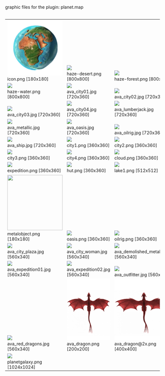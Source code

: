 graphic files for the plugin: planet.map<br>
<br>
<table>
	<tr valign="bottom">
		<td><a href="https://github.com/zuckung/endless-sky-plugins/blob/main/myplugins/planet.map/icon.png"><img src="https://raw.githubusercontent.com/zuckung/endless-sky-plugins/refs/heads/main/myplugins/planet.map/icon.png" width="180" height="180"></a><br>
		icon.png [180x180]</td>
		<td><a href="https://github.com/zuckung/endless-sky-plugins/blob/main/myplugins/planet.map/images/_menu/haze-desert.png"><img src="https://raw.githubusercontent.com/zuckung/endless-sky-plugins/refs/heads/main/myplugins/planet.map/images/_menu/haze-desert.png" height="200"></a><br>
		haze-desert.png [800x800]</td>
		<td><a href="https://github.com/zuckung/endless-sky-plugins/blob/main/myplugins/planet.map/images/_menu/haze-forest.png"><img src="https://raw.githubusercontent.com/zuckung/endless-sky-plugins/refs/heads/main/myplugins/planet.map/images/_menu/haze-forest.png" height="200"></a><br>
		haze-forest.png [800x800]</td>
	</tr>
	<tr valign="bottom">
		<td><a href="https://github.com/zuckung/endless-sky-plugins/blob/main/myplugins/planet.map/images/_menu/haze-water.png"><img src="https://raw.githubusercontent.com/zuckung/endless-sky-plugins/refs/heads/main/myplugins/planet.map/images/_menu/haze-water.png" height="200"></a><br>
		haze-water.png [800x800]</td>
		<td><a href="https://github.com/zuckung/endless-sky-plugins/blob/main/myplugins/planet.map/images/land/ava_city01.jpg"><img src="https://raw.githubusercontent.com/zuckung/endless-sky-plugins/refs/heads/main/myplugins/planet.map/images/land/ava_city01.jpg" width="200"></a><br>
		ava_city01.jpg [720x360]</td>
		<td><a href="https://github.com/zuckung/endless-sky-plugins/blob/main/myplugins/planet.map/images/land/ava_city02.jpg"><img src="https://raw.githubusercontent.com/zuckung/endless-sky-plugins/refs/heads/main/myplugins/planet.map/images/land/ava_city02.jpg" width="200"></a><br>
		ava_city02.jpg [720x360]</td>
	</tr>
	<tr valign="bottom">
		<td><a href="https://github.com/zuckung/endless-sky-plugins/blob/main/myplugins/planet.map/images/land/ava_city03.jpg"><img src="https://raw.githubusercontent.com/zuckung/endless-sky-plugins/refs/heads/main/myplugins/planet.map/images/land/ava_city03.jpg" width="200"></a><br>
		ava_city03.jpg [720x360]</td>
		<td><a href="https://github.com/zuckung/endless-sky-plugins/blob/main/myplugins/planet.map/images/land/ava_city04.jpg"><img src="https://raw.githubusercontent.com/zuckung/endless-sky-plugins/refs/heads/main/myplugins/planet.map/images/land/ava_city04.jpg" width="200"></a><br>
		ava_city04.jpg [720x360]</td>
		<td><a href="https://github.com/zuckung/endless-sky-plugins/blob/main/myplugins/planet.map/images/land/ava_lumberjack.jpg"><img src="https://raw.githubusercontent.com/zuckung/endless-sky-plugins/refs/heads/main/myplugins/planet.map/images/land/ava_lumberjack.jpg" width="200"></a><br>
		ava_lumberjack.jpg [720x360]</td>
	</tr>
	<tr valign="bottom">
		<td><a href="https://github.com/zuckung/endless-sky-plugins/blob/main/myplugins/planet.map/images/land/ava_metallic.jpg"><img src="https://raw.githubusercontent.com/zuckung/endless-sky-plugins/refs/heads/main/myplugins/planet.map/images/land/ava_metallic.jpg" width="200"></a><br>
		ava_metallic.jpg [720x360]</td>
		<td><a href="https://github.com/zuckung/endless-sky-plugins/blob/main/myplugins/planet.map/images/land/ava_oasis.jpg"><img src="https://raw.githubusercontent.com/zuckung/endless-sky-plugins/refs/heads/main/myplugins/planet.map/images/land/ava_oasis.jpg" width="200"></a><br>
		ava_oasis.jpg [720x360]</td>
		<td><a href="https://github.com/zuckung/endless-sky-plugins/blob/main/myplugins/planet.map/images/land/ava_oilrig.jpg"><img src="https://raw.githubusercontent.com/zuckung/endless-sky-plugins/refs/heads/main/myplugins/planet.map/images/land/ava_oilrig.jpg" width="200"></a><br>
		ava_oilrig.jpg [720x360]</td>
	</tr>
	<tr valign="bottom">
		<td><a href="https://github.com/zuckung/endless-sky-plugins/blob/main/myplugins/planet.map/images/land/ava_ship.jpg"><img src="https://raw.githubusercontent.com/zuckung/endless-sky-plugins/refs/heads/main/myplugins/planet.map/images/land/ava_ship.jpg" width="200"></a><br>
		ava_ship.jpg [720x360]</td>
		<td><a href="https://github.com/zuckung/endless-sky-plugins/blob/main/myplugins/planet.map/images/planet/city1.png"><img src="https://raw.githubusercontent.com/zuckung/endless-sky-plugins/refs/heads/main/myplugins/planet.map/images/planet/city1.png" height="200"></a><br>
		city1.png [360x360]</td>
		<td><a href="https://github.com/zuckung/endless-sky-plugins/blob/main/myplugins/planet.map/images/planet/city2.png"><img src="https://raw.githubusercontent.com/zuckung/endless-sky-plugins/refs/heads/main/myplugins/planet.map/images/planet/city2.png" height="200"></a><br>
		city2.png [360x360]</td>
	</tr>
	<tr valign="bottom">
		<td><a href="https://github.com/zuckung/endless-sky-plugins/blob/main/myplugins/planet.map/images/planet/city3.png"><img src="https://raw.githubusercontent.com/zuckung/endless-sky-plugins/refs/heads/main/myplugins/planet.map/images/planet/city3.png" height="200"></a><br>
		city3.png [360x360]</td>
		<td><a href="https://github.com/zuckung/endless-sky-plugins/blob/main/myplugins/planet.map/images/planet/city4.png"><img src="https://raw.githubusercontent.com/zuckung/endless-sky-plugins/refs/heads/main/myplugins/planet.map/images/planet/city4.png" height="200"></a><br>
		city4.png [360x360]</td>
		<td><a href="https://github.com/zuckung/endless-sky-plugins/blob/main/myplugins/planet.map/images/planet/cloud.png"><img src="https://raw.githubusercontent.com/zuckung/endless-sky-plugins/refs/heads/main/myplugins/planet.map/images/planet/cloud.png" height="200"></a><br>
		cloud.png [360x360]</td>
	</tr>
	<tr valign="bottom">
		<td><a href="https://github.com/zuckung/endless-sky-plugins/blob/main/myplugins/planet.map/images/planet/expedition.png"><img src="https://raw.githubusercontent.com/zuckung/endless-sky-plugins/refs/heads/main/myplugins/planet.map/images/planet/expedition.png" height="200"></a><br>
		expedition.png [360x360]</td>
		<td><a href="https://github.com/zuckung/endless-sky-plugins/blob/main/myplugins/planet.map/images/planet/hut.png"><img src="https://raw.githubusercontent.com/zuckung/endless-sky-plugins/refs/heads/main/myplugins/planet.map/images/planet/hut.png" height="200"></a><br>
		hut.png [360x360]</td>
		<td><a href="https://github.com/zuckung/endless-sky-plugins/blob/main/myplugins/planet.map/images/planet/lake1.png"><img src="https://raw.githubusercontent.com/zuckung/endless-sky-plugins/refs/heads/main/myplugins/planet.map/images/planet/lake1.png" height="200"></a><br>
		lake1.png [512x512]</td>
	</tr>
	<tr valign="bottom">
		<td><a href="https://github.com/zuckung/endless-sky-plugins/blob/main/myplugins/planet.map/images/planet/metalobject.png"><img src="https://raw.githubusercontent.com/zuckung/endless-sky-plugins/refs/heads/main/myplugins/planet.map/images/planet/metalobject.png" width="180" height="180"></a><br>
		metalobject.png [180x180]</td>
		<td><a href="https://github.com/zuckung/endless-sky-plugins/blob/main/myplugins/planet.map/images/planet/oasis.png"><img src="https://raw.githubusercontent.com/zuckung/endless-sky-plugins/refs/heads/main/myplugins/planet.map/images/planet/oasis.png" height="200"></a><br>
		oasis.png [360x360]</td>
		<td><a href="https://github.com/zuckung/endless-sky-plugins/blob/main/myplugins/planet.map/images/planet/oilrig.png"><img src="https://raw.githubusercontent.com/zuckung/endless-sky-plugins/refs/heads/main/myplugins/planet.map/images/planet/oilrig.png" height="200"></a><br>
		oilrig.png [360x360]</td>
	</tr>
	<tr valign="bottom">
		<td><a href="https://github.com/zuckung/endless-sky-plugins/blob/main/myplugins/planet.map/images/scene/ava_city_plaza.jpg"><img src="https://raw.githubusercontent.com/zuckung/endless-sky-plugins/refs/heads/main/myplugins/planet.map/images/scene/ava_city_plaza.jpg" width="200"></a><br>
		ava_city_plaza.jpg [560x340]</td>
		<td><a href="https://github.com/zuckung/endless-sky-plugins/blob/main/myplugins/planet.map/images/scene/ava_city_woman.jpg"><img src="https://raw.githubusercontent.com/zuckung/endless-sky-plugins/refs/heads/main/myplugins/planet.map/images/scene/ava_city_woman.jpg" width="200"></a><br>
		ava_city_woman.jpg [560x340]</td>
		<td><a href="https://github.com/zuckung/endless-sky-plugins/blob/main/myplugins/planet.map/images/scene/ava_demolished_metallic.jpg"><img src="https://raw.githubusercontent.com/zuckung/endless-sky-plugins/refs/heads/main/myplugins/planet.map/images/scene/ava_demolished_metallic.jpg" width="200"></a><br>
		ava_demolished_metallic.jpg [560x340]</td>
	</tr>
	<tr valign="bottom">
		<td><a href="https://github.com/zuckung/endless-sky-plugins/blob/main/myplugins/planet.map/images/scene/ava_expedition01.jpg"><img src="https://raw.githubusercontent.com/zuckung/endless-sky-plugins/refs/heads/main/myplugins/planet.map/images/scene/ava_expedition01.jpg" width="200"></a><br>
		ava_expedition01.jpg [560x340]</td>
		<td><a href="https://github.com/zuckung/endless-sky-plugins/blob/main/myplugins/planet.map/images/scene/ava_expedition02.jpg"><img src="https://raw.githubusercontent.com/zuckung/endless-sky-plugins/refs/heads/main/myplugins/planet.map/images/scene/ava_expedition02.jpg" width="200"></a><br>
		ava_expedition02.jpg [560x340]</td>
		<td><a href="https://github.com/zuckung/endless-sky-plugins/blob/main/myplugins/planet.map/images/scene/ava_outfitter.jpg"><img src="https://raw.githubusercontent.com/zuckung/endless-sky-plugins/refs/heads/main/myplugins/planet.map/images/scene/ava_outfitter.jpg" width="200"></a><br>
		ava_outfitter.jpg [560x340]</td>
	</tr>
	<tr valign="bottom">
		<td><a href="https://github.com/zuckung/endless-sky-plugins/blob/main/myplugins/planet.map/images/scene/ava_red_dragons.jpg"><img src="https://raw.githubusercontent.com/zuckung/endless-sky-plugins/refs/heads/main/myplugins/planet.map/images/scene/ava_red_dragons.jpg" width="200"></a><br>
		ava_red_dragons.jpg [560x340]</td>
		<td><a href="https://github.com/zuckung/endless-sky-plugins/blob/main/myplugins/planet.map/images/ship/ava_dragon.png"><img src="https://raw.githubusercontent.com/zuckung/endless-sky-plugins/refs/heads/main/myplugins/planet.map/images/ship/ava_dragon.png" width="200" height="200"></a><br>
		ava_dragon.png [200x200]</td>
		<td><a href="https://github.com/zuckung/endless-sky-plugins/blob/main/myplugins/planet.map/images/ship/ava_dragon@2x.png"><img src="https://raw.githubusercontent.com/zuckung/endless-sky-plugins/refs/heads/main/myplugins/planet.map/images/ship/ava_dragon@2x.png" height="200"></a><br>
		ava_dragon@2x.png [400x400]</td>
	</tr>
	<tr valign="bottom">
		<td><a href="https://github.com/zuckung/endless-sky-plugins/blob/main/myplugins/planet.map/images/ui/planetgalaxy.png"><img src="https://raw.githubusercontent.com/zuckung/endless-sky-plugins/refs/heads/main/myplugins/planet.map/images/ui/planetgalaxy.png" height="200"></a><br>
		planetgalaxy.png [1024x1024]</td>
		<td></td>
		<td></td>
	</tr>
</table>
